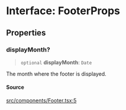 # Interface: FooterProps

## Properties

### displayMonth?

> `optional` **displayMonth**: `Date`

The month where the footer is displayed.

#### Source

[src/components/Footer.tsx:5](https://github.com/gpbl/react-day-picker/blob/9ad13dc72fff814dcf720a62f6e3b5ea38e8af6d/src/components/Footer.tsx#L5)
